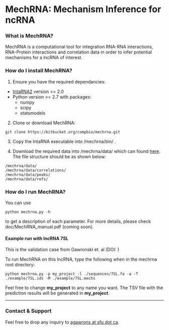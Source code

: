 **MechRNA**: Mechanism Inference for ncRNA
===================
### What is MechRNA?
MechRNA is a computational tool for integration RNA-RNA interactions, RNA-Protein interactions and correlation data in order to infer potential mechanisms for a lncRNA of interest.

### How do I install MechRNA?

1. Ensure you have the required dependancies:
 
- [IntaRNA2](https://github.com/BackofenLab/IntaRNA) version >= 2.0
- Python version >= 2.7 with packages:
	- numpy
	- scipy
	- statsmodels

2. Clone or download MechRNA:

```
git clone https://bitbucket.org/compbio/mechrna.git

```

3. Copy the IntaRNA executable into /mechrna/bin/ .

4. Download the required data into /mechrna/data/ which can found [here](). The file structure should be as shown below:

```
/mechrna/data/
/mechrna/data/correlations/
/mechrna/data/peaks/
/mechrna/data/refs/

```


### How do I run MechRNA?
You can use 
```
python mechrna.py -h
```
to get a description of each parameter. For more details, please check doc/MechRNA_manual.pdf (coming soon).


#### Example run with lncRNA 7SL

This is the validation case from Gawronski et. al (DOI: )

To run MechRNA on this lncRNA, type the following when in the mechrna root directory:

```
python mechrna.py -p my_project -l ./sequences/7SL.fa -a -T ./example/7SL.ids -M ./example/7SL.mechs

```

Feel free to change **my_project** to any name you want. The TSV file with the prediction results will be generated in **my_project**.


---


### Contact & Support

Feel free to drop any inquiry to [agawrons at sfu dot ca](mailto:).
